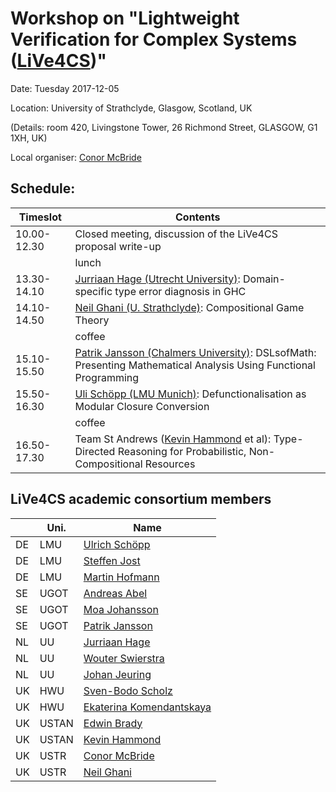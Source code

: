 # Workshop on "Lightweight Verification for Complex Systems ([LiVe4CS](README.md))"

Date: Tuesday 2017-12-05

Location: University of Strathclyde, Glasgow, Scotland, UK

(Details: room 420, Livingstone Tower, 26 Richmond Street, GLASGOW, G1 1XH, UK)

Local organiser: [Conor McBride](https://www.strath.ac.uk/staff/mcbrideconordr/)

## Schedule:

| Timeslot    | Contents |
| ----------- | -------------------- |
| 10.00-12.30 | Closed meeting, discussion of the LiVe4CS proposal write-up
|             | lunch
| 13.30-14.10 | [Jurriaan Hage (Utrecht University)](http://www.cs.uu.nl/staff/jur.html): Domain-specific type error diagnosis in GHC
| 14.10-14.50 | [Neil Ghani (U. Strathclyde)](https://www.strath.ac.uk/staff/ghanineilprof/): Compositional Game Theory
|             | coffee
| 15.10-15.50 | [Patrik Jansson (Chalmers University)](https://www.chalmers.se/en/Staff/Pages/patrik-jansson.aspx): DSLsofMath: Presenting Mathematical Analysis Using Functional Programming
| 15.50-16.30 | [Uli Schöpp (LMU Munich)](https://www.tcs.ifi.lmu.de/people/ulrich-schoepp): Defunctionalisation as Modular Closure Conversion
|             | coffee
| 16.50-17.30 | Team St Andrews ([Kevin Hammond](https://kh.host.cs.st-andrews.ac.uk/Home/Home.html) et al): Type-Directed Reasoning for Probabilistic, Non-Compositional Resources


## LiVe4CS academic consortium members

|    | Uni.  | Name
| -- | ----  | ------------------------- |
| DE | LMU   | [Ulrich Schöpp](https://www.tcs.ifi.lmu.de/people/ulrich-schoepp)             |
| DE | LMU   | [Steffen Jost](https://www.tcs.ifi.lmu.de/mitarbeiter/steffen-jost)           |
| DE | LMU   | [Martin Hofmann](https://www.tcs.ifi.lmu.de/mitarbeiter/martin-hofmann)       |
| SE | UGOT  | [Andreas Abel](http://www.cse.chalmers.se/~abela/)                            |
| SE | UGOT  | [Moa Johansson](http://www.cse.chalmers.se/~jomoa/)                           |
| SE | UGOT  | [Patrik Jansson](https://www.chalmers.se/en/Staff/Pages/patrik-jansson.aspx)  |
| NL | UU    | [Jurriaan Hage](http://www.cs.uu.nl/staff/jur.html)                           |
| NL | UU    | [Wouter Swierstra](https://www.uu.nl/staff/WSSwierstra/0)                     |
| NL | UU    | [Johan Jeuring](http://www.staff.science.uu.nl/~jeuri101/homepage/)           |
| UK | HWU   | [Sven-Bodo Scholz](https://www.hw.ac.uk/schools/mathematical-computer-sciences/staff-directory/sven-bodo-scholz.htm)  |
| UK | HWU   | [Ekaterina Komendantskaya](http://www.macs.hw.ac.uk/~ek19/)                   | coordinator
| UK | USTAN | [Edwin Brady](https://www.cs.st-andrews.ac.uk/directory/person?id=eb)         |
| UK | USTAN | [Kevin Hammond](https://kh.host.cs.st-andrews.ac.uk/Home/Home.html)           |
| UK | USTR  | [Conor McBride](https://www.strath.ac.uk/staff/mcbrideconordr/)               | local organiser
| UK | USTR  | [Neil Ghani](https://www.strath.ac.uk/staff/ghanineilprof/)                   |
